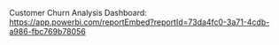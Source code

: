 Customer Churn Analysis Dashboard: https://app.powerbi.com/reportEmbed?reportId=73da4fc0-3a71-4cdb-a986-fbc769b78056
